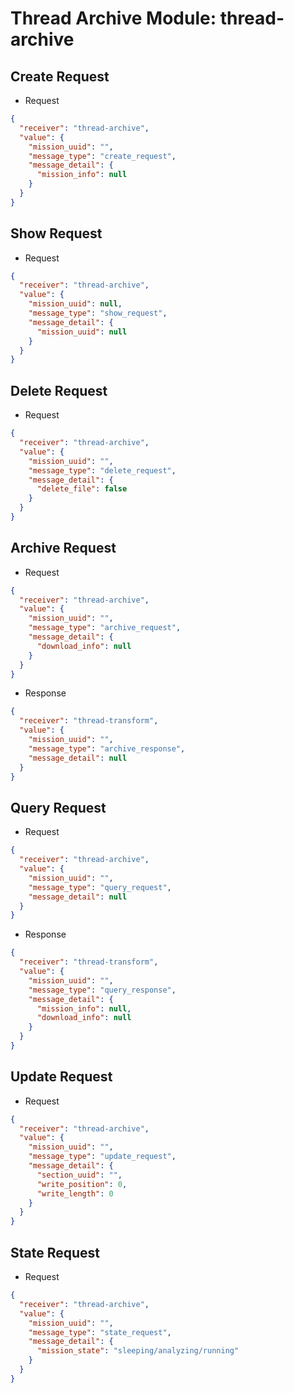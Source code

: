 # Thread Archive Module: thread-archive
## Create Request
- Request
```json
{
  "receiver": "thread-archive",
  "value": {
    "mission_uuid": "",
    "message_type": "create_request",
    "message_detail": {
      "mission_info": null
    }
  }
}
```

## Show Request
- Request
```json
{
  "receiver": "thread-archive",
  "value": {
    "mission_uuid": null,
    "message_type": "show_request",
    "message_detail": {
      "mission_uuid": null
    }
  }
}
```

## Delete Request
- Request
```json
{
  "receiver": "thread-archive",
  "value": {
    "mission_uuid": "",
    "message_type": "delete_request",
    "message_detail": {
      "delete_file": false
    }
  }
}
```

## Archive Request
- Request
```json
{
  "receiver": "thread-archive",
  "value": {
    "mission_uuid": "",
    "message_type": "archive_request",
    "message_detail": {
      "download_info": null
    }
  }
}
```

- Response
```json
{
  "receiver": "thread-transform",
  "value": {
    "mission_uuid": "",
    "message_type": "archive_response",
    "message_detail": null
  }
}
```

## Query Request
- Request
```json
{
  "receiver": "thread-archive",
  "value": {
    "mission_uuid": "",
    "message_type": "query_request",
    "message_detail": null
  }
}
```

- Response
```json
{
  "receiver": "thread-transform",
  "value": {
    "mission_uuid": "",
    "message_type": "query_response",
    "message_detail": {
      "mission_info": null,
      "download_info": null
    }
  }
}
```

## Update Request
- Request
```json
{
  "receiver": "thread-archive",
  "value": {
    "mission_uuid": "",
    "message_type": "update_request",
    "message_detail": {
      "section_uuid": "",
      "write_position": 0,
      "write_length": 0
    }
  }
}
```

## State Request
- Request
```json
{
  "receiver": "thread-archive",
  "value": {
    "mission_uuid": "",
    "message_type": "state_request",
    "message_detail": {
      "mission_state": "sleeping/analyzing/running"
    }
  }
}
```
